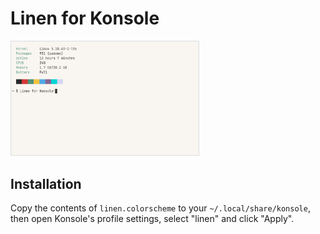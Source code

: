 # Linen for Konsole

<img src="../assets/konsole.png" alt="A preview of Linen for Konsole" width="60%"/>

## Installation

Copy the contents of `linen.colorscheme` to your
`~/.local/share/konsole`, then open Konsole's profile settings, select
"linen" and click "Apply".

